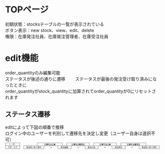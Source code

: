 # TOPページ  
初期状態：stocksテーブルの一覧が表示されている  
ボタン表示：new stock、view、edit、delete  
権限：在庫発注社員、在庫発注管理者、在庫受注社員  
# edit機能  
order_quantityのみ編集可能  
ステータスが後述の通りに遷移　　
ステータスが最後の発注受け取り済みになったときに  
order_quantityがstock_quantityに加算されてorder_quantityが0にリセットされます  
## ステータス遷移
editによって下図の順番で推移  
ログイン中のユーザーを判別して遷移先を決定し変更（ユーザー自身は選択不可）  
![ステータス画像](status_user.png)  

